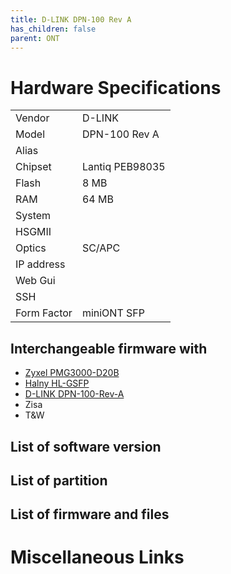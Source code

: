```yaml
---
title: D-LINK DPN-100 Rev A
has_children: false
parent: ONT
---
```


# Hardware Specifications

|             |                 |
| ----------- | --------------- |
| Vendor      | D-LINK          |
| Model       | DPN-100 Rev A   |
| Alias       |                 |
| Chipset     | Lantiq PEB98035 |
| Flash       | 8 MB            |
| RAM         | 64 MB           |
| System      |                 |
| HSGMII      |                 |
| Optics      | SC/APC          |
| IP address  |                 |
| Web Gui     |                 |
| SSH         |                 |
| Form Factor | miniONT SFP     |


## Interchangeable firmware with

- [Zyxel PMG3000-D20B](ont-Zyxel-PMG3000-D20B)
- [Halny HL-GSFP](ont-Halny-HL-GSFP)
- [D-LINK DPN-100-Rev-A](ont-D-LINK-DPN-100-Rev-A)
- Zisa
- T&W

## List of software version
## List of partition
## List of firmware and files
# Miscellaneous Links

